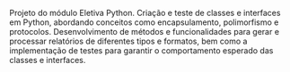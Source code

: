 Projeto do módulo Eletiva Python.
Criação e teste de classes e interfaces em Python, abordando conceitos como encapsulamento, polimorfismo e protocolos. Desenvolvimento de métodos e funcionalidades para gerar e processar relatórios de diferentes tipos e formatos, bem como a implementação de testes para garantir o comportamento esperado das classes e interfaces.

